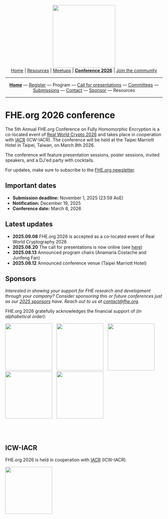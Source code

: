 <!-- Main header navigation -->
<p align="center">
  <img width="200" src="https://user-images.githubusercontent.com/5758427/180978488-db825482-5a58-4c7c-9589-c494a6f0be04.png"><br/>
  <a href="https://fhe-org.github.io">Home</a> | <a href="https://fhe-org.github.io/resources">Resources</a> | <a href="https://fhe-org.github.io/meetups/">Meetups</a> | <a href="https://fhe-org.github.io/conferences/conference-2026/"><b>Conference 2026</b></a> | <a href="https://fhe-org.github.io/community">Join the community</a>
</p>
<hr/>
<!-- /Main header navigation -->


<!-- Header conference 2026 links -->
<p align="center">
  <a href="https://fhe-org.github.io/conferences/conference-2026/"><b>Home</b></a>
  —
  <a href="https://luma.com/fhe-org-conference-2026-tickets">Register</a>
  —
  Program
  —
  <a href="https://fhe-org.github.io/conferences/conference-2026/call-for-presentations">Call for presentations</a>
  —
  <a href="https://fhe-org.github.io/conferences/conference-2026/committees">Committees</a>
  —
  <a href="https://fhe-org.github.io/conferences/conference-2026/submissions">Submissions</a>
  —
  <a href="https://fhe-org.github.io/conferences/conference-2026/contact">Contact</a>
  —
  <a href="https://fhe-org.github.io/conferences/conference-2026/sponsor">Sponsor</a>
  —
  Resources
</p>
<hr/>
<!-- /Header conference 2025 links -->



# FHE.org 2026 conference

The 5th Annual FHE.org Conference on Fully Homomorphic Encryption is a co-located event of [Real World Crypto 2026](https://rwc.iacr.org/2026/) and takes place in cooperation with [IACR](https://iacr.org/) (ICW-IACR). The conference will be held at the 
Taipei Marriott Hotel in Taipei, Taiwan, on March 8th 2026.

The conference will feature presentation sessions, poster sessions, invited speakers, and a DJ'ed party with cocktails. 

For updates, make sure to subscribe to the [FHE.org newsletter](https://fheorg.substack.com/).


## Important dates
- **Submission deadline:** November 1, 2025 (23:59 AoE)
- **Notification:** December 19, 2025
- **Conference date:** March 8, 2026

## Latest updates
- **2025.09.08** FHE.org 2026 is accepted as a co-located event of Real World Cryptography 2026
- **2025.08.20** The call for presentations is now online (see [here](https://fhe.org/2026/cfp))
- **2025.08.13** Announced program chairs (Anamaria Costache and Junfeng Fan)
- **2025.08.12** Announced conference venue (Taipei Marriott Hotel)

## Sponsors
*Interested in showing your support for FHE research and development through your company? Consider sponsoring this or future conferences just as our [2025 sponsors](https://fhe.org/conferences/conference-2025/sponsor) have. Reach out to us at contact@fhe.org.*

FHE.org 2026 gratefully acknowledges the financial support of <i>(in alphabetical order)</i>:


<span style="padding-right:10px"><a href="https://cryptoexperts.com/"><img src="https://github.com/FHE-org/fhe-org.github.io/assets/37557436/7478150a-fe4e-4d79-b7fa-a28015dad6ec" width="150px"></a></span> 
<span style="padding-right:10px"><a href="https://www.olvid.io/"><img src="https://github.com/FHE-org/fhe-org.github.io/assets/37557436/9a62d077-fd7e-4cd7-8869-2ad0e7bd1e86" width="150px"></a></span>
<span style="padding-right:10px"><a href="https://ostif.org"><img src="https://github.com/user-attachments/assets/cb23b5c0-a0d4-40ea-8d4d-7d87841416af" width="150px"></a></span>
<span style="padding-right:10px"><a href="https://the.engineer/"><img src="https://github.com/FHE-org/fhe-org.github.io/assets/37557436/7b16bcd9-cdbe-4924-956d-caa3adf34697" width="150px"></a></span>
<span style="padding-right:10px"><a href="https://zama.ai"><img src="https://user-images.githubusercontent.com/5758427/185637978-55314bc6-ae80-4afd-9010-0c70f8cb963d.png" width="150px"></a>

<br><br>

## ICW-IACR

FHE.org 2026 is held in cooperation with [IACR](https://iacr.org/) (ICW-IACR).

<a href="https://iacr.org/"><img src="https://github.com/user-attachments/assets/7789fe65-87ec-4368-bf3c-7af71254b9bf" width="150px"></a>
